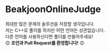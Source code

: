 # BeakjoonOnlineJudge

최대한 많은 문제의 솔루션을 저장할 생각입니다. <br/>
저는 C++로 풀이를 하지만 어떤 언어든 상관없습니다. <br/>
다른 언어를 사용하신다면 폴더를 만들어주세요! <br/>
:blush: **조언과 Pull Request를 환영합니다!** :blush:
